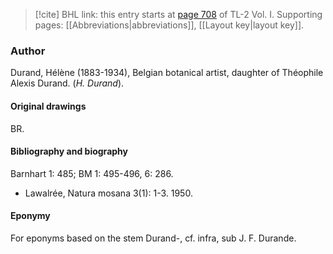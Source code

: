 > [!cite] BHL link: this entry starts at [page 708](https://www.biodiversitylibrary.org/item/103414#page/756/mode/1up) of TL-2 Vol. I.
> Supporting pages: [[Abbreviations|abbreviations]], [[Layout key|layout key]].

### Author

Durand, Hélène (1883-1934), Belgian botanical artist, daughter of Théophile Alexis Durand. (*H. Durand*).

#### Original drawings

BR.

#### Bibliography and biography

Barnhart 1: 485; BM 1: 495-496, 6: 286.
- Lawalrée, Natura mosana 3(1): 1-3. 1950.

#### Eponymy

For eponyms based on the stem Durand-, cf. infra, sub J. F. Durande.

